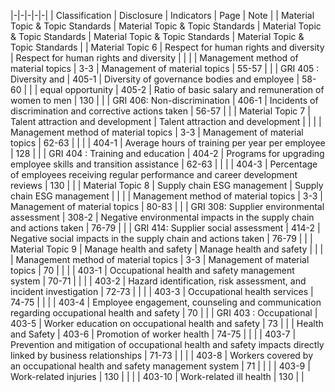 |-|-|-|-|-|
| Classification | Disclosure | Indicators | Page | Note |
| Material Topic & Topic Standards | Material Topic & Topic Standards | Material Topic & Topic Standards | Material Topic & Topic Standards | Material Topic & Topic Standards |
| Material Topic 6 | Respect for human rights and diversity | Respect for human rights and diversity | | |
| Management method of  material topics | 3-3 | Management of material topics | 55-57 | |
| GRI 405 : Diversity and | 405-1 | Diversity of governance bodies and employee | 58-60 | |
| equal opportunity | 405-2 | Ratio of basic salary and remuneration of women to men | 130 | |
| GRI 406: Non-discrimination | 406-1 | Incidents of discrimination and corrective actions taken | 56-57 | |
| Material Topic 7 | Talent attraction and development | Talent attraction and development | | |
| Management method of  material topics | 3-3 | Management of material topics | 62-63 | |
| | 404-1 | Average hours of training per year per employee | 128 | |
| GRI 404 : Training and  education | 404-2 | Programs for upgrading employee skills and transition  assistance | 62-63 | |
| | 404-3 | Percentage of employees receiving regular performance  and career development reviews | 130 | |
| Material Topic 8 | Supply chain ESG management | Supply chain ESG management | | |
| Management method of  material topics | 3-3 | Management of material topics | 80-83 | |
| GRI 308: Supplier  environmental assessment | 308-2 | Negative environmental impacts in the supply chain and  actions taken | 76-79 | |
| GRI 414: Supplier social  assessment | 414-2 | Negative social impacts in the supply chain and actions  taken | 76-79 | |
| Material Topic 9 | Manage health and safety | Manage health and safety | | |
| Management method of  material topics | 3-3 | Management of material topics | 70 | |
| | 403-1 | Occupational health and safety management system | 70-71 | |
| | 403-2 | Hazard identification, risk assessment, and incident  investigation | 72-73 | |
| | 403-3 | Occupational health services | 74-75 | |
| | 403-4 | Employee engagement, counseling and communication  regarding occupational health and safety | 70 | |
| GRI 403 : Occupational | 403-5 | Worker education on occupational health and safety | 73 | |
| Health and Safety | 403-6 | Promotion of worker health | 74-75 | |
| | 403-7 | Prevention and mitigation of occupational health and  safety impacts directly linked by business relationships | 71-73 | |
| | 403-8 | Workers covered by an occupational health and safety  management system | 71 | |
| | 403-9 | Work-related injuries | 130 | |
| | 403-10 | Work-related ill health | 130 | |